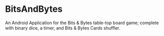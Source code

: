# BitsAndBytes
An Android Application for the Bits &amp; Bytes table-top board game; complete with binary dice, a timer, and Bits &amp; Bytes Cards shuffler.
